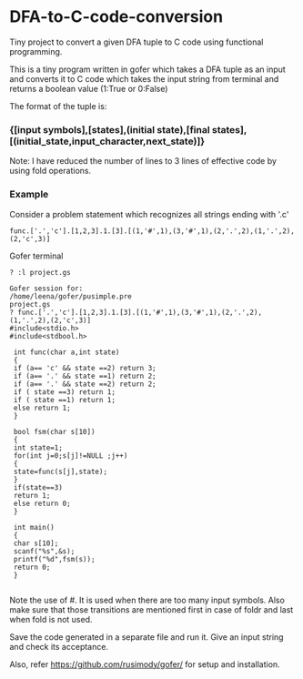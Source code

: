 # DFA-to-C-code-conversion
Tiny project to convert a given DFA tuple to C code using functional programming.

This is a tiny program written in gofer which takes a DFA tuple as an input and converts it to C code which takes the input string from terminal and returns a boolean value (1:True or 0:False)

The format of the tuple is:
### {[input symbols],[states],(initial state),[final states],[(initial_state,input_character,next_state)]}

Note: I have reduced the number of lines to 3 lines of effective code by using fold operations.

### Example
Consider a problem statement which recognizes all strings ending with '.c' 
```
func.['.','c'].[1,2,3].1.[3].[(1,'#',1),(3,'#',1),(2,'.',2),(1,'.',2),(2,'c',3)]
```
Gofer terminal
```
? :l project.gs

Gofer session for:
/home/leena/gofer/pusimple.pre
project.gs
? func.['.','c'].[1,2,3].1.[3].[(1,'#',1),(3,'#',1),(2,'.',2),(1,'.',2),(2,'c',3)]
#include<stdio.h> 
#include<stdbool.h> 
 
 int func(char a,int state) 
 {
 if (a== 'c' && state ==2) return 3;
 if (a== '.' && state ==1) return 2;
 if (a== '.' && state ==2) return 2;
 if ( state ==3) return 1;
 if ( state ==1) return 1; 
 else return 1;
 } 
 
 bool fsm(char s[10]) 
 { 
 int state=1; 
 for(int j=0;s[j]!=NULL ;j++) 
 { 
 state=func(s[j],state); 
 } 
 if(state==3) 
 return 1; 
 else return 0; 
 } 
 
 int main() 
 { 
 char s[10]; 
 scanf("%s",&s); 
 printf("%d",fsm(s)); 
 return 0; 
 }
 
 ```
Note the use of #. It is used when there are too many input symbols. Also make sure that those transitions are mentioned first in case of foldr and last when fold is not used.

Save the code generated in a separate file and run it. Give an input string and check its acceptance.

Also, refer https://github.com/rusimody/gofer/ for setup and installation.
